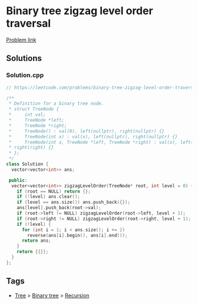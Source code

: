 # Binary tree zigzag level order traversal

[Problem link](https://leetcode.com/problems/binary-tree-zigzag-level-order-traversal)

## Solutions


### Solution.cpp
```cpp
// https://leetcode.com/problems/binary-tree-zigzag-level-order-traversal

/**
 * Definition for a binary tree node.
 * struct TreeNode {
 *     int val;
 *     TreeNode *left;
 *     TreeNode *right;
 *     TreeNode() : val(0), left(nullptr), right(nullptr) {}
 *     TreeNode(int x) : val(x), left(nullptr), right(nullptr) {}
 *     TreeNode(int x, TreeNode *left, TreeNode *right) : val(x), left(left),
 * right(right) {}
 * };
 */
class Solution {
  vector<vector<int>> ans;

 public:
  vector<vector<int>> zigzagLevelOrder(TreeNode* root, int level = 0) {
    if (root == NULL) return {};
    if (!level) ans.clear();
    if (level == ans.size()) ans.push_back({});
    ans[level].push_back(root->val);
    if (root->left != NULL) zigzagLevelOrder(root->left, level + 1);
    if (root->right != NULL) zigzagLevelOrder(root->right, level + 1);
    if (!level) {
      for (int i = 1; i < ans.size(); i += 2)
        reverse(ans[i].begin(), ans[i].end());
      return ans;
    }
    return {{}};
  }
};
```
## Tags

* [Tree](/README.md#Tree) > [Binary tree](/README.md#Tree-Binary_tree) > [Recursion](/README.md#Tree-Binary_tree-Recursion)
